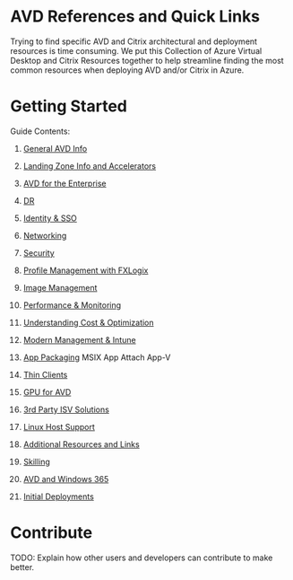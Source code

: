 # AVD References and Quick Links
Trying to find specific AVD and Citrix architectural and deployment resources is time consuming. We put this Collection of Azure Virtual Desktop and Citrix Resources together to help streamline finding the most common resources when deploying AVD and/or Citrix in Azure.

# Getting Started
Guide Contents:
1.	[General AVD Info](https://github.com/chrismihm-ms/AVDQuickLinks/blob/main/General%20AVD%20Info.md)
2.	[Landing Zone Info and Accelerators](https://github.com/chrismihm-ms/AVDQuickLinks/blob/main/Initial%20Deployments.md)
3.	[AVD for the Enterprise](https://github.com/chrismihm-ms/AVDQuickLinks/blob/main/Profile%20Management.md)
4.	[DR]()
5.  [Identity & SSO]()
6.  [Networking](https://github.com/chrismihm-ms/AVDQuickLinks/blob/main/Networking.md)
7.  [Security](https://github.com/chrismihm-ms/AVDQuickLinks/blob/main/Security.md)
8.	[Profile Management with FXLogix](https://github.com/chrismihm-ms/AVDQuickLinks/blob/main/Profile%20Management.md)
9.  [Image Management](https://github.com/chrismihm-ms/AVDQuickLinks/blob/main/Image%20Management.md)
10. [Performance & Monitoring](https://github.com/chrismihm-ms/AVDQuickLinks/blob/main/Performance%20and%20Monitoring.md)
11. [Understanding Cost & Optimization](https://github.com/chrismihm-ms/AVDQuickLinks/blob/main/Cost%20Optimization.md)
12. [Modern Management & Intune]()
13.  [App Packaging](https://github.com/chrismihm-ms/AVDQuickLinks/blob/main/App%20Packaging.md)
   MSIX App Attach
   App-V
14. [Thin Clients]()
15. [GPU for AVD]() 
16. [3rd Party ISV Solutions](https://github.com/chrismihm-ms/AVDQuickLinks/blob/main/3rd%20Party%20Solutions.md&_a=preview)
17. [Linux Host Support](https://github.com/chrismihm-ms/AVDQuickLinks/blob/main/Linux%20Support.md&anchor=introduction&_a=preview)
18. [Additional Resources and Links](https://github.com/chrismihm-ms/AVDQuickLinks/blob/main/Additional%20Resources.md&_a=preview)



10. [Skilling](https://github.com/chrismihm-ms/AVDQuickLinks/blob/main/Skilling.md)
1.	[AVD and Windows 365](https://github.com/chrismihm-ms/AVDQuickLinks/blob/main/AVD%20and%20W365.md)
2.	[Initial Deployments](https://github.com/chrismihm-ms/AVDQuickLinks/blob/main/Initial%20Deployments.md)


# Contribute
TODO: Explain how other users and developers can contribute to make better. 